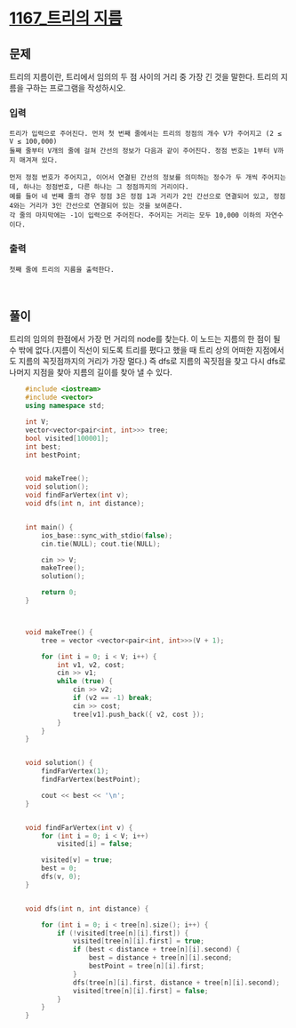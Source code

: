 # [1167_트리의 지름](https://www.acmicpc.net/problem/1167)

## 문제
트리의 지름이란, 트리에서 임의의 두 점 사이의 거리 중 가장 긴 것을 말한다. 트리의 지름을 구하는 프로그램을 작성하시오.

### 입력
	트리가 입력으로 주어진다. 먼저 첫 번째 줄에서는 트리의 정점의 개수 V가 주어지고 (2 ≤ V ≤ 100,000)
	둘째 줄부터 V개의 줄에 걸쳐 간선의 정보가 다음과 같이 주어진다. 정점 번호는 1부터 V까지 매겨져 있다.

	먼저 정점 번호가 주어지고, 이어서 연결된 간선의 정보를 의미하는 정수가 두 개씩 주어지는데, 하나는 정점번호, 다른 하나는 그 정점까지의 거리이다.
	예를 들어 네 번째 줄의 경우 정점 3은 정점 1과 거리가 2인 간선으로 연결되어 있고, 정점 4와는 거리가 3인 간선으로 연결되어 있는 것을 보여준다.
	각 줄의 마지막에는 -1이 입력으로 주어진다. 주어지는 거리는 모두 10,000 이하의 자연수이다.

### 출력
	첫째 줄에 트리의 지름을 출력한다.

&nbsp;

## 풀이
트리의 임의의 한점에서 가장 먼 거리의 node를 찾는다. 이 노드는 지름의 한 점이 될 수 밖에 없다.(지름이 직선이 되도록 트리를 폈다고 했을 때 트리 상의 어떠한 지점에서도 지름의 꼭짓점까지의 거리가 가장 멀다.) 즉 dfs로 지름의 꼭짓점을 찾고 다시 dfs로 나머지 지점을 찾아 지름의 길이를 찾아 낼 수 있다. 

```C++
	#include <iostream>
	#include <vector>
	using namespace std;

	int V;
	vector<vector<pair<int, int>>> tree;
	bool visited[100001];
	int best;
	int bestPoint;


	void makeTree();
	void solution();
	void findFarVertex(int v);
	void dfs(int n, int distance);


	int main() {
		ios_base::sync_with_stdio(false);
		cin.tie(NULL); cout.tie(NULL);

		cin >> V;
		makeTree();
		solution();

		return 0;
	}



	void makeTree() {
		tree = vector <vector<pair<int, int>>>(V + 1);

		for (int i = 0; i < V; i++) {
			int v1, v2, cost;
			cin >> v1;
			while (true) {
				cin >> v2;
				if (v2 == -1) break;
				cin >> cost;
				tree[v1].push_back({ v2, cost });
			}	
		}
	}


	void solution() {
		findFarVertex(1);
		findFarVertex(bestPoint);

		cout << best << '\n';
	}


	void findFarVertex(int v) {
		for (int i = 0; i < V; i++)
			visited[i] = false;

		visited[v] = true;
		best = 0;
		dfs(v, 0);
	}


	void dfs(int n, int distance) {

		for (int i = 0; i < tree[n].size(); i++) {
			if (!visited[tree[n][i].first]) {
				visited[tree[n][i].first] = true;
				if (best < distance + tree[n][i].second) {
					best = distance + tree[n][i].second;
					bestPoint = tree[n][i].first;
				}
				dfs(tree[n][i].first, distance + tree[n][i].second);
				visited[tree[n][i].first] = false;
			}
		}
	}
```
